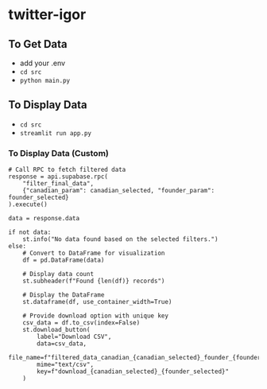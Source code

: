 # twitter-igor

## To Get Data
- add your .env
- `cd src`
- `python main.py`

## To Display Data
- `cd src`
- `streamlit run app.py`

### To Display Data (Custom)
```
# Call RPC to fetch filtered data
response = api.supabase.rpc(
    "filter_final_data", 
    {"canadian_param": canadian_selected, "founder_param": founder_selected}
).execute()

data = response.data

if not data:
    st.info("No data found based on the selected filters.")
else:
    # Convert to DataFrame for visualization
    df = pd.DataFrame(data)
    
    # Display data count
    st.subheader(f"Found {len(df)} records")
    
    # Display the DataFrame
    st.dataframe(df, use_container_width=True)
    
    # Provide download option with unique key
    csv_data = df.to_csv(index=False)
    st.download_button(
        label="Download CSV",
        data=csv_data,
        file_name=f"filtered_data_canadian_{canadian_selected}_founder_{founder_selected}.csv",
        mime="text/csv",
        key=f"download_{canadian_selected}_{founder_selected}"
    )
```